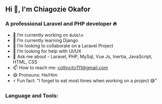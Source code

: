 ## Hi 👋, I'm Chiagozie Okafor

### A professional Laravel and PHP developer 🔥

- 🔭 I’m currently working on `Bubble`
- 🌱 I’m currently learning Django
- 👯 I’m looking to collaborate on a Laravel Project
- 🤔 I’m looking for help with UI/UX
- 💬 Ask me about - Laravel, PHP, MySql, Vue Js, Inertia, JavaScript, HTML, CSS
- 📫 How to reach me: collincity111@gmail.com
- 😄 Pronouns: He/Him
- ⚡ Fun fact: "I forget to eat most times when working on a project 😅"

### Language and Tools:


